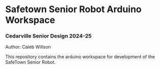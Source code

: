 # Safetown Senior Robot Arduino Workspace
### Cedarville Senior Design 2024-25
Author: Caleb Willson

This repository contains the arduino workspace for development of the SafeTown Senior Robot.
